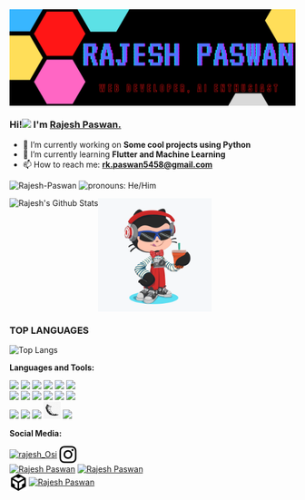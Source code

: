 <img align="center" heigh="350" idth="1920" src="https://github.com/rajesh545862/rajesh545862/blob/master/int-image1.png"/>


### Hi!<img src="https://media.giphy.com/media/hvRJCLFzcasrR4ia7z/giphy.gif" width="25px"> I'm [ Rajesh Paswan.](https://www.linkedin.com/in/rajeshpaswan)
- 🔭 I’m currently working on **Some cool projects using Python**
- 🌱 I’m currently learning **Flutter and Machine Learning**
- 📫 How to reach me: **rk.paswan5458@gmail.com** 
<!--Visit Counter & Pronouns -->
<p align="left">
  <img src="https://komarev.com/ghpvc/?username=rajesh545862" alt="Rajesh-Paswan" />
  <img src="https://img.shields.io/badge/Pronouns-He%2FHim-red" alt="pronouns: He/Him" /> 
</p>

<!-- GitHub Stats-->
<img align="left" alt="Rajesh's Github Stats" src="https://github-readme-stats.vercel.app/api?username=rajesh545862&show_icons=true&hide_border=true" />
<!--Octocat Image-->
<p>
  <img  align='center' width="200" src="https://github.com/rajesh545862/rajesh545862/blob/master/octocat.png">
</p>
 
### TOP LANGUAGES
![Top Langs](https://github-readme-stats.vercel.app/api/top-langs/?username=rajesh545862&theme=radical&title_color=8E2DE2&text_color=fff&width=100%)

<!--Languages & Tools-->
**Languages and Tools:**

<code><img height="30" src="https://img.icons8.com/color/48/000000/python.png"></code>
<code><img height="30" src="https://img.icons8.com/color/48/000000/git.png"></code>
<code><img height="30" src="https://img.icons8.com/color/48/000000/html-5.png"></code>
<code><img height="30" src="https://img.icons8.com/color/48/000000/css3.png"></code>
<code><img height="30" src="https://img.icons8.com/color/48/000000/bootstrap.png"></code>
<code><img height="30" src="https://img.icons8.com/color/48/000000/angularjs.png"></code>
</BR>
<code><img height="30" src="https://img.icons8.com/color/48/000000/firebase.png"></code>
<code><img height="35" src="https://img.icons8.com/color/48/000000/nodejs.png"></code>
<code><img height="30" src="https://img.icons8.com/color/48/000000/postgreesql.png"></code>
<code><img height="30" src="https://img.icons8.com/color/48/000000/javascript.png"></code>
<code><img height="30" src="https://img.icons8.com/fluent/50/000000/android-os.png"></code>
<code><img height="30" src="https://img.icons8.com/color/48/000000/docker.png"></code>
<br/>
<code><img height="30" src="https://img.icons8.com/color/48/000000/c-plus-plus-logo.png"></code>
<code><img height="30" src="https://img.icons8.com/cute-clipart/64/000000/react-native.png"></code>
<code><img height="30" src="https://img.icons8.com/color/48/000000/django.png"></code>
<code><img height="30" src="https://github.com/rajesh545862/rajesh545862/blob/master/flsak.png"></code>
<code><img height="30" src="https://img.icons8.com/color/48/000000/flutter.png"></code>



<!--Social Media-->
**Social Media:**


<a href="https://twitter.com/Rajesh_Osi" target="blank"><img align="center" src="https://img.icons8.com/material-rounded/100/000000/twitter.png" alt="rajesh_Osi" height="36" width="36" /></a>
<a href="https://instagram.com/rajesh.codes_" target="blank"><img align="center" src="https://github.com/rajesh545862/rajesh545862/blob/master/instagram.svg" alt="rajesh.codes_" height="30" width="30" /></a></br>
<a href="https://www.linkedin.com/in/rajeshpaswan" target="blank"><img align="center" src="https://img.icons8.com/android/24/000000/linkedin.png" alt="Rajesh Paswan" height="30" width="30" /></a>
<a href="https://dev.to/rajesh545862" target="blank"><img align="center" src="https://img.icons8.com/windows/32/000000/dev.png" alt="Rajesh Paswan" height="50" width="35" /></a></br>
<a href="https://codesandbox.io/u/Rajesh%20Paswan" target="blank"><img align="center" src="https://github.com/rajesh545862/rajesh545862/blob/master/codesandbox.png" alt="Rajesh Paswan" height="30" width="30" /></a>
<a href="https://code" target="blank"><img align="center" src="https://img.icons8.com/metro/26/000000/facebook.png" alt="Rajesh Paswan" height="30" width="30" /></a>



<!--  SPOTIFY-->



